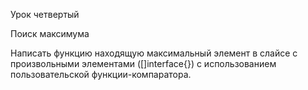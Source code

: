 Урок четвертый

Поиск максимума

Написать функцию находящую максимальный элемент в слайсе
с произвольными элементами ([]interface{}) с использованием
пользовательской функции-компаратора. 